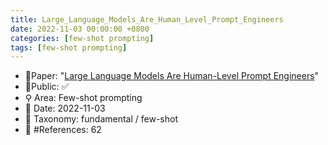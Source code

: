```yaml
---
title: Large_Language_Models_Are_Human_Level_Prompt_Engineers
date: 2022-11-03 00:00:00 +0800
categories: [few-shot prompting]
tags: [few-shot prompting]
---
```


- 📙Paper: "[Large Language Models Are Human-Level Prompt Engineers](https://www.semanticscholar.org/paper/Large-Language-Models-Are-Human-Level-Prompt-Zhou-Muresanu/4610ffb1b016acaa82a2065ffd1a3adbae1ce722)"
- 🔑Public: ✅
- ⚲ Area: Few-shot prompting
- 📅 Date: 2022-11-03
- 🔎 Taxonomy: fundamental / few-shot
- 📝 #References: 62
